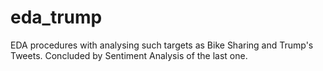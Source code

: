 # eda_trump
EDA procedures with analysing such targets as Bike Sharing and Trump's Tweets.
Concluded by Sentiment Analysis of the last one.

